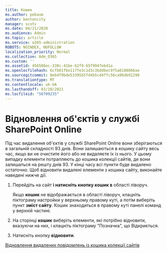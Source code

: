```yaml
---
title: Кошик
ms.author: pebaum
author: bentoncity
manager: scotv
ms.date: 04/21/2020
ms.audience: Admin
ms.topic: article
ms.service: o365-administration
ROBOTS: NOINDEX, NOFOLLOW
localization_priority: Normal
ms.collection: Adm_O365
ms.custom: ''
ms.assetid: 456586ec-330c-41be-b2f9-65f9947eb41a
ms.openlocfilehash: 6cfb01fbe117fe3c1d3c3bddbec9f5a8188066ae
ms.sourcegitcommit: 0eb4f9bde53395b5fd4b5cd4ffc56ca96db91298
ms.translationtype: MT
ms.contentlocale: uk-UA
ms.lasthandoff: 03/10/2021
ms.locfileid: "50709235"
---
```

# <a name="restore-items-in-sharepoint-online"></a>Відновлення об'єктів у службі SharePoint Online

Під час видалення об'єктів у службі SharePoint Online вони зберігаються в загальній складності 93 днів. Вони залишаються в кошику сайту весь час, якщо ви не очистите його або не видаляєте їх із нього. У цьому випадку елементи потрапляють до кошика колекції сайтів, де вони залишаться на решту днів 93. У кінці часу всі пункти буде видалено остаточно. Щоб відновити видалені елементи з кошика сайту, виконайте наведені нижче дії.
  
1. Перейдіть на сайт **і натисніть кнопку кошик в** області ліворуч. 
    
    Якщо **кошик** не відображається в області ліворуч, клацніть піктограму настройки у верхньому правому куті, а потім виберіть пункт **зміст сайту**. Кошик знаходиться в правому куті панелі команд у верхній частині.
    
2. На сторінці **кошик** виберіть елементи, які потрібно відновити, вказуючи на них, і клацніть піктограму "Позначка", що Відкриється. 
    
3. Натисніть кнопку **відновити**.
    
[Відновлення видалених повідомлень із кошика колекції сайтів](https://support.microsoft.com/office/restore-items-in-the-recycle-bin-that-were-deleted-from-sharepoint-or-teams-6df466b6-55f2-4898-8d6e-c0dff851a0be)
  

